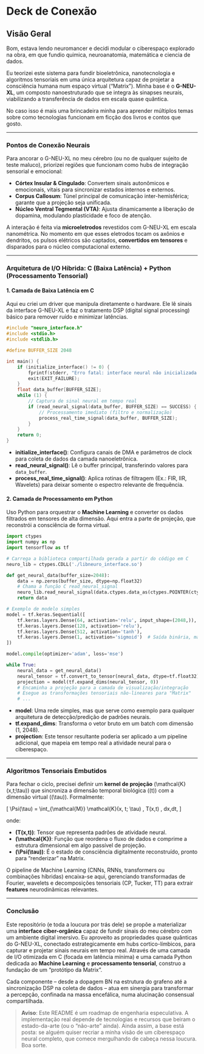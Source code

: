 # Deck de Conexão

## Visão Geral

Bom, estava lendo neuromancer e decidi modular o ciberespaço explorado na obra, em que fundio quimica, neuroanatomia, matemática e ciencia de dados.

Eu teorizei este sistema para fundir bioeletrônica, nanotecnologia e algoritmos tensoriais em uma única arquitetura capaz de projetar a consciência humana num espaço virtual (“Matrix”). Minha base é o **G-NEU-XL**, um composto nanoestruturado que se integra às sinapses neurais, viabilizando a transferência de dados em escala quase quântica.

No caso isso é mais uma brincadeira minha para aprender múltiplos temas sobre como tecnologias funcionam em ficção dos livros e contos que gosto.

***

### Pontos de Conexão Neurais

Para ancorar o G-NEU-XL no meu cérebro (ou no de qualquer sujeito de teste maluco), priorizei regiões que funcionam como hubs de integração sensorial e emocional:

* **Córtex Insular & Cingulado**: Convertem sinais autonômicos e emocionais, vitais para sincronizar estados internos e externos.
* **Corpus Callosum**: Túnel principal de comunicação inter-hemisférica; garante que a projeção seja unificada.
* **Núcleo Ventral Tegmental (VTA)**: Ajusta dinamicamente a liberação de dopamina, modulando plasticidade e foco de atenção.

A interação é feita via **microeletrodos** revestidos com G-NEU-XL em escala nanométrica. No momento em que esses eletrodos tocam os axônios e dendritos, os pulsos elétricos são captados, **convertidos em tensores** e disparados para o núcleo computacional externo.

***

### Arquitetura de I/O Híbrida: C (Baixa Latência) + Python (Processamento Tensorial)

#### 1. Camada de Baixa Latência em C

Aqui eu criei um driver que manipula diretamente o hardware. Ele lê sinais da interface G-NEU-XL e faz o tratamento DSP (digital signal processing) básico para remover ruído e minimizar latências.

```c
#include "neuro_interface.h"
#include <stdio.h>
#include <stdlib.h>

#define BUFFER_SIZE 2048

int main() {
    if (initialize_interface() != 0) {
        fprintf(stderr, "Erro fatal: interface neural não inicializada.\n");
        exit(EXIT_FAILURE);
    }
    float data_buffer[BUFFER_SIZE];
    while (1) {
        // Captura de sinal neural em tempo real
        if (read_neural_signal(data_buffer, BUFFER_SIZE) == SUCCESS) {
            // Processamento imediato (filtro e normalização)
            process_real_time_signal(data_buffer, BUFFER_SIZE);
        }
    }
    return 0;
}
```

* **initialize\_interface()**: Configura canais de DMA e parâmetros de clock para coleta de dados da camada nanoeletrônica.
* **read\_neural\_signal()**: Lê o buffer principal, transferindo valores para `data_buffer`.
* **process\_real\_time\_signal()**: Aplica rotinas de filtragem (Ex.: FIR, IIR, Wavelets) para deixar somente o espectro relevante de frequência.

#### 2. Camada de Processamento em Python

Uso Python para orquestrar o **Machine Learning** e converter os dados filtrados em tensores de alta dimensão. Aqui entra a parte de projeção, que reconstrói a consciência de forma virtual.

```python
import ctypes
import numpy as np
import tensorflow as tf

# Carrega a biblioteca compartilhada gerada a partir do código em C
neuro_lib = ctypes.CDLL('./libneuro_interface.so')

def get_neural_data(buffer_size=2048):
    data = np.zeros(buffer_size, dtype=np.float32)
    # Chama a função C read_neural_signal
    neuro_lib.read_neural_signal(data.ctypes.data_as(ctypes.POINTER(ctypes.c_float)), buffer_size)
    return data

# Exemplo de modelo simples
model = tf.keras.Sequential([
    tf.keras.layers.Dense(64, activation='relu', input_shape=(2048,)),
    tf.keras.layers.Dense(128, activation='relu'),
    tf.keras.layers.Dense(512, activation='tanh'),
    tf.keras.layers.Dense(1, activation='sigmoid')  # Saída binária, mas poderia ser multi-dimensional
])

model.compile(optimizer='adam', loss='mse')

while True:
    neural_data = get_neural_data()
    neural_tensor = tf.convert_to_tensor(neural_data, dtype=tf.float32)
    projection = model(tf.expand_dims(neural_tensor, 0))
    # Encaminha a projeção para a camada de visualização/integração
    # Esegue as transformações tensoriais não-lineares para "Matrix"
    # ...
```

* **model**: Uma rede simples, mas que serve como exemplo para qualquer arquitetura de detecção/predição de padrões neurais.
* **tf.expand\_dims**: Transforma o vetor bruto em um batch com dimensão (1, 2048).
* **projection**: Este tensor resultante poderia ser aplicado a um pipeline adicional, que mapeia em tempo real a atividade neural para o ciberespaço.

***

### Algoritmos Tensoriais Embutidos

Para fechar o ciclo, precisei definir um **kernel de projeção** (\mathcal{K}(x,t;\tau)) que sincroniza a dimensão temporal biológica ((t)) com a dimensão virtual ((\tau)). Formalmente:

\[ \Psi(\tau) = \int\_{\mathcal{M\}} \mathcal{K}(x, t; \tau) , T(x,t) , dx,dt, ]

onde:

* **(T(x,t))**: Tensor que representa padrões de atividade neural.
* **(\mathcal{K})**: Função que reordena o fluxo de dados e comprime a estrutura dimensional em algo passível de projeção.
* **(\Psi(\tau))**: É o estado de consciência digitalmente reconstruído, pronto para “renderizar” na Matrix.

O pipeline de Machine Learning (CNNs, RNNs, transformers ou combinações híbridas) encaixa-se aqui, gerenciando transformadas de Fourier, wavelets e decomposições tensoriais (CP, Tucker, TT) para extrair **features** neurodinâmicas relevantes.

***

### Conclusão

Este repositório (e toda a loucura por trás dele) se propõe a materializar uma **interface ciber-orgânica** capaz de fundir sinais do meu cérebro com um ambiente digital imersivo. Eu aproveito as propriedades quase quânticas do G-NEU-XL, conectado estrategicamente em hubs cortico-límbicos, para capturar e projetar sinais neurais em tempo real. Através de uma camada de I/O otimizada em C (focada em latência mínima) e uma camada Python dedicada ao **Machine Learning** e **processamento tensorial**, construo a fundação de um “protótipo da Matrix”.

Cada componente – desde a dopagem BN na estrutura do grafeno até a sincronização DSP na coleta de dados – atua em sinergia para transformar a percepção, confinada na massa encefálica, numa alucinação consensual compartilhada.

> **Aviso**: Este README é um roadmap de engenharia especulativa. A implementação real depende de tecnologias e recursos que beiram o estado-da-arte (ou o “não-arte” ainda). Ainda assim, a base está posta: se alguém quiser recriar a minha visão de um ciberespaço neural completo, que comece mergulhando de cabeça nessa loucura. Boa sorte.
